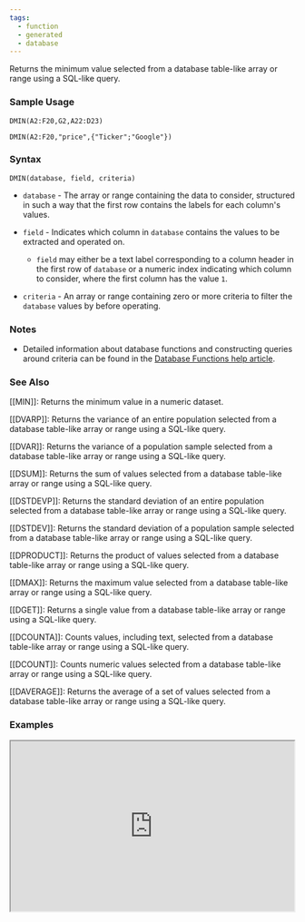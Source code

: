 ```yaml
---
tags:
  - function
  - generated
  - database
---
```


Returns the minimum value selected from a database table-like array or range using a SQL-like query.

### Sample Usage

`DMIN(A2:F20,G2,A22:D23)`

`DMIN(A2:F20,"price",{"Ticker";"Google"})`

### Syntax

`DMIN(database, field, criteria)`

* `database` - The array or range containing the data to consider, structured in such a way that the first row contains the labels for each column's values.
* `field` - Indicates which column in `database` contains the values to be extracted and operated on.

  + `field` may either be a text label corresponding to a column header in the first row of `database` or a numeric index indicating which column to consider, where the first column has the value `1`.
* `criteria` - An array or range containing zero or more criteria to filter the `database` values by before operating.

### Notes

* Detailed information about database functions and constructing queries around criteria can be found in the [Database Functions help article](https://support.google.com/docs/answer/173497).

### See Also

[[MIN]]: Returns the minimum value in a numeric dataset.

[[DVARP]]: Returns the variance of an entire population selected from a database table-like array or range using a SQL-like query.

[[DVAR]]: Returns the variance of a population sample selected from a database table-like array or range using a SQL-like query.

[[DSUM]]: Returns the sum of values selected from a database table-like array or range using a SQL-like query.

[[DSTDEVP]]: Returns the standard deviation of an entire population selected from a database table-like array or range using a SQL-like query.

[[DSTDEV]]: Returns the standard deviation of a population sample selected from a database table-like array or range using a SQL-like query.

[[DPRODUCT]]: Returns the product of values selected from a database table-like array or range using a SQL-like query.

[[DMAX]]: Returns the maximum value selected from a database table-like array or range using a SQL-like query.

[[DGET]]: Returns a single value from a database table-like array or range using a SQL-like query.

[[DCOUNTA]]: Counts values, including text, selected from a database table-like array or range using a SQL-like query.

[[DCOUNT]]: Counts numeric values selected from a database table-like array or range using a SQL-like query.

[[DAVERAGE]]: Returns the average of a set of values selected from a database table-like array or range using a SQL-like query.

### Examples

<iframe height="300" src="https://docs.google.com/spreadsheet/pub?key=0As3tAuweYU9QdENzOFFwYjNKSVllbUoyNlpObXZMcXc&amp;output=html" width="500"></iframe>